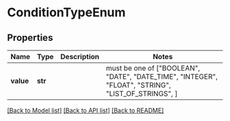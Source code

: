 # ConditionTypeEnum


## Properties
Name | Type | Description | Notes
------------ | ------------- | ------------- | -------------
**value** | **str** |  |  must be one of ["BOOLEAN", "DATE", "DATE_TIME", "INTEGER", "FLOAT", "STRING", "LIST_OF_STRINGS", ]

[[Back to Model list]](../README.md#documentation-for-models) [[Back to API list]](../README.md#documentation-for-api-endpoints) [[Back to README]](../README.md)


